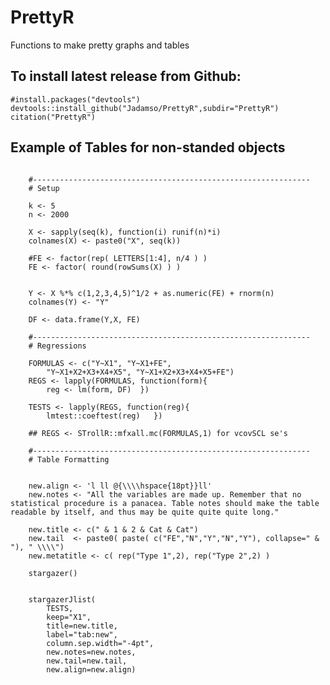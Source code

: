 # PrettyR

Functions to make pretty graphs and tables


## To install latest release from Github: 

    #install.packages("devtools")
    devtools::install_github("Jadamso/PrettyR",subdir="PrettyR")
    citation("PrettyR")



## Example of Tables for non-standed objects
<!--
source("~/Desktop/Common/R_Code/TableMaker.R")
stargazerJlist(c(REGS, REGS), keep="X1")

    FORMULASw <- c("Y~X1|0|0", "Y~X1|FE|0",
        "Y~X1+X2+X3+X4+X5|0|0", "Y~X1+X2+X3+X4+X5|FE|0")

    REGSw <- lapply(FORMULASw, function(form){
        reg <- lfe::felm( as.formula(form), DF)
        lmtest::coeftest(reg)
    })
-->


<!--

-->

```{r}

    #--------------------------------------------------------------
    # Setup

    k <- 5
    n <- 2000
    
    X <- sapply(seq(k), function(i) runif(n)*i)
    colnames(X) <- paste0("X", seq(k))
    
    #FE <- factor(rep( LETTERS[1:4], n/4 ) )
    FE <- factor( round(rowSums(X) ) )
    
    
    Y <- X %*% c(1,2,3,4,5)^1/2 + as.numeric(FE) + rnorm(n)
    colnames(Y) <- "Y"
    
    DF <- data.frame(Y,X, FE)
    
    #--------------------------------------------------------------
    # Regressions
    
    FORMULAS <- c("Y~X1", "Y~X1+FE",
        "Y~X1+X2+X3+X4+X5", "Y~X1+X2+X3+X4+X5+FE")
    REGS <- lapply(FORMULAS, function(form){
        reg <- lm(form, DF)  })
    
    TESTS <- lapply(REGS, function(reg){
        lmtest::coeftest(reg)   })
            
    ## REGS <- STrollR::mfxall.mc(FORMULAS,1) for vcovSCL se's

    #--------------------------------------------------------------
    # Table Formatting

  
    new.align <- 'l ll @{\\\\hspace{18pt}}ll'
    new.notes <- "All the variables are made up. Remember that no statistical procedure is a panacea. Table notes should make the table readable by itself, and thus may be quite quite quite long."

    new.title <- c(" & 1 & 2 & Cat & Cat")
    new.tail  <- paste0( paste( c("FE","N","Y","N","Y"), collapse=" & "), " \\\\")
    new.metatitle <- c( rep("Type 1",2), rep("Type 2",2) )

    stargazer()
    
    
    stargazerJlist(
        TESTS,
        keep="X1",
        title=new.title,
        label="tab:new",
        column.sep.width="-4pt",
	    new.notes=new.notes,
        new.tail=new.tail,
        new.align=new.align)

```
